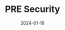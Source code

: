 ---  
layout: startup_page  
title: "PRE Security"  
id: "presecurity.ai"  
permalink: "/presecuritypresecurity.ai01162024/"  
website: "https://presecurity.ai/"  
funding_round: "Pre-Seed"  
funding_amount: ""  
investors: "Strategic global channel reseller and distribution partners, selected angel investors"  
about: "PRE Security is a predictive AI cybersecurity company focused on a proactive \"Predict & Prevent\" approach, leveraging advanced AI to anticipate and prevent cyberattacks. Their solutions enhance existing security systems by providing predictive risk analysis and guidance, improving an organization's overall security posture."  
markets: "Cybersecurity, AI, Computer and Network Security"  
hq: "San Jose, California, United States"  
founded_year: "2023"  
linkedin: "https://www.linkedin.com/company/presecurity"  
twitter: ""  
instagram: ""  
facebook: ""  
crunchbase: "https://www.crunchbase.com/organization/pre-security"  
pitchbook: "https://pitchbook.com/profiles/company/552600-82"  

date_display: "16-Jan-2024"  
date: "2024-01-16"

# SEO Optimization  
meta_title: "PRE Security - Pre-Seed"  
meta_description: "PRE Security, PRE Security is a predictive AI cybersecurity company focused on a proactive \"Predict & Prevent\" approach, leveraging advanced AI to anticipate and ..."  
meta_keywords: "PRE Security, Cybersecurity, AI, Computer and Network Security, Pre-Seed funding"  
canonical_url: "https://startup.projectstartups.com/presecuritypresecurity.ai01162024/"  
---